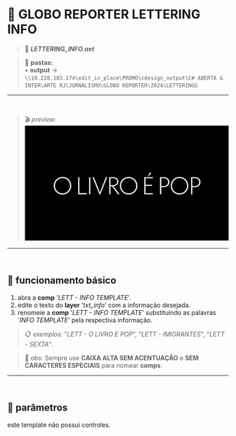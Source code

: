 # 📓 GLOBO REPORTER LETTERING INFO

> 📑 ***LETTERING_INFO.aet***

> 📂 **pastas:**\
> • **output** → `\\10.228.183.174\edit_in_place\PROMO\cdesign_output\C# ABERTA & INTER\ARTE RJ\JORNALISMO\GLOBO REPORTER\2024\LETTERINGS`

---

<br>

> 🎬 *preview:*\
> ![preview](LETTERING_INFO/preview.gif)

---

<br>

## 📍 funcionamento básico

1. abra a **comp** '*LETT - INFO TEMPLATE*'.
2. edite o texto do **layer** '*txt_info*' com a informação desejada.
3. renomeie a **comp** '*LETT - INFO TEMPLATE*' substituindo as palavras '*INFO TEMPLATE*' pela respectiva informação.

> 📋 *exemplos:* "*LETT - O LIVRO E POP*", "*LETT - IMIGRANTES*", "*LETT - SEXTA*".

> 🚩 *obs:* Sempre use **CAIXA ALTA SEM ACENTUAÇÃO** e **SEM CARACTERES ESPECIAIS** para nomear **comps**.

---

<br>

## 📍 parâmetros

este template não possui controles.
